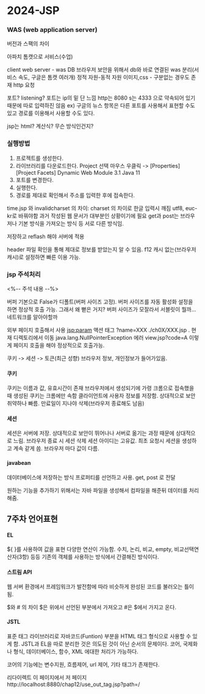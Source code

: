 # 2024-JSP
### WAS (web application server)

버전과 스팩의 차이

아파치 톰캣으로 서비스(수업)


client	  	web server - was	 		DB
브라우저		보안을 위해서 db와 바로 연결된 was 분리(서비스 속도, 구글은 톰캣 여러개) 
	      	  정적 자원-동적 자원
		        이미지,css -
		        구분없는 경우도 존재
	http 요청

포트? listening?
포트는 ip의 밑 단 느낌
http는 8080 s는 4333 으로 약속되어 있기 때문에 따로 입력하진 않음
ex) 구글의 뉴스 항목은 다른 포트를 사용해서 표현할 수도 있고 경로를 이용해서 사용할 수도 있다. 


jsp는 html? 계산식? 무슨 방식인건지?

### 실행방법
1. 프로젝트를 생성한다.
2. 라이브러리를 다운로드한다.
 Project 선택
 마우스 우클릭 -> [Properties]
 [Project Facets]
 Dynamic Web Module 3.1
 Java 11
3. 포트를 변경한다.
4. 실행한다. 
5. 경로를 제대로 확인해서 주소를 입력한 후에 접속한다. 


time.jsp 와 invalidcharset 의 차이: charset 의 차이로 한글 입력시 깨짐 utf8, euc-kr로 바꿔야함
과거 작성된 웹 문서가 대부분인 상황이기에 필요 get과 post는 브라우저나 기본 방식을 가져오는 방식 등 서로 다른 방식임.

저장하고 reflash 해야 서버에 적용

header 파일 확인을 통해 제대로 정보를 받았는지 알 수 있음. f12
캐시 없는(브라우저 캐시)로 설정하면 빠른 이용 가능.         

### jsp  주석처리
<%-- 주석 내용 --%>

버퍼
기본으로 False가 디폴트(버퍼 사이즈 고정). 버퍼 사이즈를 자동 활성화 설정을 하면 정상적 호출 가능. 
그래서 왜 뻗은 거지? 버퍼 사이즈가 모잘라서
서블릿이 뭘까... 
네트워크를 알아야할까



외부 페이지 호출해서 사용
<jsp:param> 액션 태그 ?name=XXX
./ch0X/XXX.jsp
. 현재 디렉토리에서 이동
java.lang.NullPointerException 에러
 view.jsp?code=A
 이렇게 페이지 호출을 해야 정상적으로 호출가능.

쿠키 -> 세션 -> 토큰(최근 성향)
브라우저 정보, 개인정보가 들어가있음.

#### 쿠키
쿠키는 이름과 값, 유효시간이 존재
브라우저에서 생성되기에 가령 크롬으로 접속했을 때 생성된 쿠키는 크롬에만 속함
클라이언트에 사용자 정보를 저장함. 상대적으로 보안 취약하나 빠름. 만료일이 지나야 삭제(브라우저 종료해도 남음)

#### 세션
세션은 서버에 저장. 상대적으로 보안이 뛰어나나 서버로 옮기는 과정 때문에 상대적으로 느림. 브라우저 종료 시 세션 삭제
세션 아이디는 고유값. 최초 요청시 세션을 생성하고 계속 같게 씀. 브라우저 마다 값이 다름.

#### javabean
데이터베이스에 저장하는 방식
프로퍼티를 선언하고 사용. get, post 로 전달

원하는 기능을 추가하기 위해서는 자바 파일을 생성해서 컴파일을 해준뒤 데이터를 처리해줌. 

## 7주차 언어표현
#### EL
${ }를 사용하여 값을 표현
다양한 연산이 가능함. 
수치, 논리, 비교, empty, 비교선택연산자(3항) 등등
기존의 객체를 사용하는 방식에서 간결해진 방식이다. 

#### 스트림 API
웹 서버 환경에서 프레임워크가 발전함에 따라 비슷하게 완성된 코드를 불러오는 틀이 됨. 

$와 # 의 차이 
$은 위에서 선언된 부분에서 가져오고 #은 $에서 가지고 온다. 

#### JSTL
표준 태그 라이브러리로 자바코드(Funtion) 부분을 HTML 태그 형식으로 사용할 수 있게 함. 
JSTL과 EL을 따로 분리한 것은 의도된 것이 아닌 순서의 문제이다. 
코어, 국제화나 형식, 데이터베이스, 함수, XML 에대한 처리가 가능하다.

코어의 기능에는
변수지원, 흐름제어, url 제어, 기타 태그가 존재한다. 

리다이렉트 이 페이지에서 저 페이지
http://localhost:8880/chap12/use_out_tag.jsp?path=/

